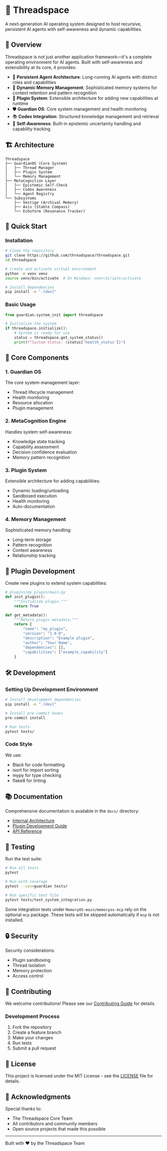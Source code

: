 # 🧠 Threadspace

A next-generation AI operating system designed to host recursive, persistent AI agents with self-awareness and dynamic capabilities.

## 🌟 Overview

Threadspace is not just another application framework—it's a complete operating environment for AI agents. Built with self-awareness and extensibility at its core, it provides:

- 🤖 **Persistent Agent Architecture**: Long-running AI agents with distinct roles and capabilities
- 🔄 **Dynamic Memory Management**: Sophisticated memory systems for context retention and pattern recognition
- 🔌 **Plugin System**: Extensible architecture for adding new capabilities at runtime
- 🛡️ **Guardian OS**: Core system management and health monitoring
- 📚 **Codex Integration**: Structured knowledge management and retrieval
- 🧪 **Self-Awareness**: Built-in epistemic uncertainty handling and capability tracking

## 🏗️ Architecture

```
Threadspace
├── GuardianOS (Core System)
│   ├── Thread Manager
│   ├── Plugin System
│   └── Memory Management
├── MetaCognition Layer
│   ├── Epistemic Self-Check
│   ├── Codex Awareness
│   └── Agent Registry
└── Subsystems
    ├── Vestige (Archival Memory)
    ├── Axis (Stable Compass)
    └── Echoform (Resonance Tracker)
```

## 🚀 Quick Start

### Installation

```bash
# Clone the repository
git clone https://github.com/threadspace/threadspace.git
cd threadspace

# Create and activate virtual environment
python -m venv venv
source venv/bin/activate  # On Windows: venv\Scripts\activate

# Install dependencies
pip install -e ".[dev]"
```

### Basic Usage

```python
from guardian.system_init import threadspace

# Initialize the system
if threadspace.initialize():
    # System is ready for use
    status = threadspace.get_system_status()
    print(f"System Status: {status['health_status']}")
```

## 🔧 Core Components

### 1. Guardian OS

The core system management layer:
- Thread lifecycle management
- Health monitoring
- Resource allocation
- Plugin management

### 2. MetaCognition Engine

Handles system self-awareness:
- Knowledge state tracking
- Capability assessment
- Decision confidence evaluation
- Memory pattern recognition

### 3. Plugin System

Extensible architecture for adding capabilities:
- Dynamic loading/unloading
- Sandboxed execution
- Health monitoring
- Auto-documentation

### 4. Memory Management

Sophisticated memory handling:
- Long-term storage
- Pattern recognition
- Context awareness
- Relationship tracking

## 🔌 Plugin Development

Create new plugins to extend system capabilities:

```python
# plugins/my_plugin/main.py
def init_plugin():
    """Initialize plugin."""
    return True

def get_metadata():
    """Return plugin metadata."""
    return {
        "name": "my_plugin",
        "version": "1.0.0",
        "description": "Example plugin",
        "author": "Your Name",
        "dependencies": [],
        "capabilities": ["example_capability"]
    }
```

## 🛠️ Development

### Setting Up Development Environment

```bash
# Install development dependencies
pip install -e ".[dev]"

# Install pre-commit hooks
pre-commit install

# Run tests
pytest tests/
```

### Code Style

We use:
- Black for code formatting
- isort for import sorting
- mypy for type checking
- flake8 for linting

## 📚 Documentation

Comprehensive documentation is available in the `docs/` directory:

- [Internal Architecture](docs/INTERNAL_DOCS.md)
- [Plugin Development Guide](docs/plugin_development.md)
- [API Reference](docs/api_reference.md)

## 🧪 Testing

Run the test suite:

```bash
# Run all tests
pytest

# Run with coverage
pytest --cov=guardian tests/

# Run specific test file
pytest tests/test_system_integration.py
```

Some integration tests under `MemoryOS-main/memoryos-mcp` rely on the optional
`mcp` package. These tests will be skipped automatically if `mcp` is not
installed.

## 🔒 Security

Security considerations:
- Plugin sandboxing
- Thread isolation
- Memory protection
- Access control

## 🤝 Contributing

We welcome contributions! Please see our [Contributing Guide](CONTRIBUTING.md) for details.

### Development Process

1. Fork the repository
2. Create a feature branch
3. Make your changes
4. Run tests
5. Submit a pull request

## 📄 License

This project is licensed under the MIT License - see the [LICENSE](LICENSE) file for details.

## 🙏 Acknowledgments

Special thanks to:
- The Threadspace Core Team
- All contributors and community members
- Open source projects that made this possible

---

Built with ❤️ by the Threadspace Team
